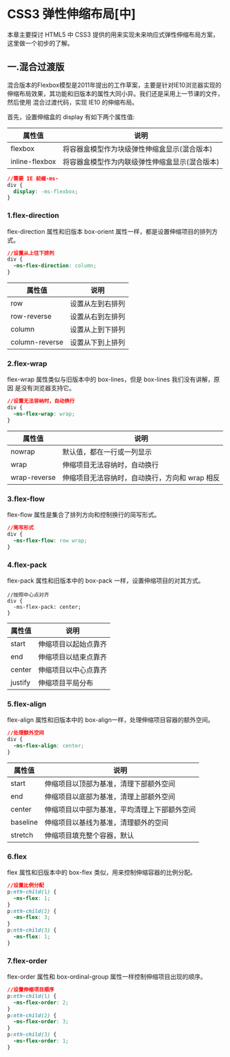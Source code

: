 # CSS3 弹性伸缩布局[中]

本章主要探讨 HTML5 中 CSS3 提供的用来实现未来响应式弹性伸缩布局方案，这里做一个初步的了解。

## 一.混合过渡版 

混合版本的Flexbox模型是2011年提出的工作草案，主要是针对IE10浏览器实现的伸缩布局效果，其功能和旧版本的属性大同小异。我们还是采用上一节课的文件，然后使用 混合过渡代码，实现 IE10 的伸缩布局。

首先，设置伸缩盒的 display 有如下两个属性值:

| 属性值 | 说明 |
| -- | -- |
| flexbox | 将容器盒模型作为块级弹性伸缩盒显示(混合版本) |
| inline-flexbox | 将容器盒模型作为内联级弹性伸缩盒显示(混合版本) |

```css
//需要 IE 前缀-ms- 
div {
  display: -ms-flexbox;
}
```

### 1.flex-direction

flex-direction 属性和旧版本 box-orient 属性一样，都是设置伸缩项目的排列方式。

```css
//设置从上往下排列 
div {
  -ms-flex-direction: column;
}
```

| 属性值 | 说明 |
| -- | -- |
| row | 设置从左到右排列 |
| row-reverse | 设置从右到左排列 |
| column | 设置从上到下排列 |
| column-reverse | 设置从下到上排列 |

### 2.flex-wrap

flex-wrap 属性类似与旧版本中的 box-lines，但是 box-lines 我们没有讲解，原因 是没有浏览器支持它。

```css
//设置无法容纳时，自动换行
div {
  -ms-flex-wrap: wrap;
}
```

| 属性值 | 说明 |
| -- | -- |
| nowrap | 默认值，都在一行或一列显示 |
| wrap | 伸缩项目无法容纳时，自动换行 |
| wrap-reverse | 伸缩项目无法容纳时，自动换行，方向和 wrap 相反 |

### 3.flex-flow

flex-flow 属性是集合了排列方向和控制换行的简写形式。

```css
//简写形式
div {
  -ms-flex-flow: row wrap;
}
```

### 4.flex-pack

flex-pack 属性和旧版本中的 box-pack 一样，设置伸缩项目的对其方式。

```
//按照中心点对齐
div {
  -ms-flex-pack: center;
}
```

| 属性值 | 说明 |
| -- | -- |
| start | 伸缩项目以起始点靠齐 |
| end | 伸缩项目以结束点靠齐 |
| center | 伸缩项目以中心点靠齐 |
| justify | 伸缩项目平局分布 |

### 5.flex-align

flex-align 属性和旧版本中的 box-align一样，处理伸缩项目容器的额外空间。

```css
//处理额外空间
div {
  -ms-flex-align: center;
}
```

| 属性值 | 说明 |
| -- | -- |
| start | 伸缩项目以顶部为基准，清理下部额外空间 |
| end | 伸缩项目以底部为基准，清理上部额外空间 |
| center | 伸缩项目以中部为基准，平均清理上下部额外空间 |
| baseline | 伸缩项目以基线为基准，清理额外的空间 |
| stretch | 伸缩项目填充整个容器，默认 |

### 6.flex

flex 属性和旧版本中的 box-flex 类似，用来控制伸缩容器的比例分配。 

```css
//设置比例分配
p:nth-child(1) {
  -ms-flex: 1;
}
p:nth-child(2) {
  -ms-flex: 3;
}
p:nth-child(3) {
  -ms-flex: 1;
}
```

### 7.flex-order

flex-order 属性和 box-ordinal-group 属性一样控制伸缩项目出现的顺序。 

```css
//设置伸缩项目顺序
p:nth-child(1) {
  -ms-flex-order: 2;
}
p:nth-child(2) {
  -ms-flex-order: 3;
}
p:nth-child(3) {
  -ms-flex-order: 1;
}
```

